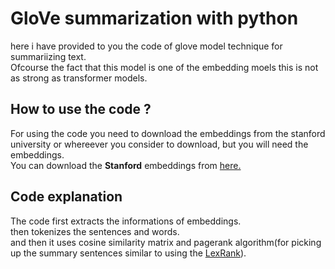 # GloVe summarization with python
here i have provided to you the code of glove model technique for summariizing text.<br>
Ofcourse the fact that this model is one of the embedding moels this is not as strong as transformer models. <br>
## How to use the code ? 
For using the code you need to download the embeddings from the stanford university or whereever you consider to download, but you will need the embeddings. <br>
You can download the __Stanford__ embeddings from [here.](https://nlp.stanford.edu/projects/glove/)<br>

## Code explanation
The code first extracts the informations of embeddings.<br> 
then tokenizes the sentences and words.<br>
and then it uses cosine similarity matrix and pagerank algorithm(for picking up the summary sentences similar to using the [LexRank](https://rishabh71510.medium.com/understanding-lexrank-text-summarization-algorithm-fb2c5415e0b6)).<br>
